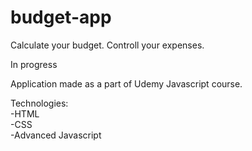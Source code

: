 # budget-app
Calculate your budget. Controll your expenses.    

In progress  

Application made as a part of Udemy Javascript course.   

Technologies:  
-HTML  
-CSS  
-Advanced Javascript
